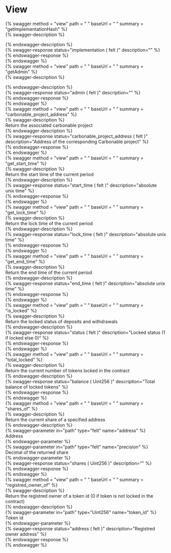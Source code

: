 
View
====
  
{% swagger method = "view" path = " " baseUrl = " " summary = "getImplementationHash" %}  
{% swagger-description %}  
  
{% endswagger-description %}  
{% swagger-response status="implementation ( felt )" description="" %}  
{% endswagger-response %}  
{% endswagger %}  
{% swagger method = "view" path = " " baseUrl = " " summary = "getAdmin" %}  
{% swagger-description %}  
  
{% endswagger-description %}  
{% swagger-response status="admin ( felt )" description="" %}  
{% endswagger-response %}  
{% endswagger %}  
{% swagger method = "view" path = " " baseUrl = " " summary = "carbonable_project_address" %}  
{% swagger-description %}  
Return the associated carbonable project  
{% endswagger-description %}  
{% swagger-response status="carbonable_project_address ( felt )" description="Address of the corresponding Carbonable project" %}  
{% endswagger-response %}  
{% endswagger %}  
{% swagger method = "view" path = " " baseUrl = " " summary = "get_start_time" %}  
{% swagger-description %}  
Return the start time of the current period  
{% endswagger-description %}  
{% swagger-response status="start_time ( felt )" description="absolute unix time" %}  
{% endswagger-response %}  
{% endswagger %}  
{% swagger method = "view" path = " " baseUrl = " " summary = "get_lock_time" %}  
{% swagger-description %}  
Return the lock time of the current period  
{% endswagger-description %}  
{% swagger-response status="lock_time ( felt )" description="absolute unix time" %}  
{% endswagger-response %}  
{% endswagger %}  
{% swagger method = "view" path = " " baseUrl = " " summary = "get_end_time" %}  
{% swagger-description %}  
Return the end time of the current period  
{% endswagger-description %}  
{% swagger-response status="end_time ( felt )" description="absolute unix time" %}  
{% endswagger-response %}  
{% endswagger %}  
{% swagger method = "view" path = " " baseUrl = " " summary = "is_locked" %}  
{% swagger-description %}  
Return the locked status of deposits and withdrawals  
{% endswagger-description %}  
{% swagger-response status="status ( felt )" description="Locked status (1 if locked else 0)" %}  
{% endswagger-response %}  
{% endswagger %}  
{% swagger method = "view" path = " " baseUrl = " " summary = "total_locked" %}  
{% swagger-description %}  
Return the current number of tokens locked in the contract  
{% endswagger-description %}  
{% swagger-response status="balance ( Uint256 )" description="Total balance of locked tokens" %}  
{% endswagger-response %}  
{% endswagger %}  
{% swagger method = "view" path = " " baseUrl = " " summary = "shares_of" %}  
{% swagger-description %}  
Return the current share of a specified address  
{% endswagger-description %}  
{% swagger-parameter in="path" type="felt" name="address" %}  
Address  
{% endswagger-parameter %}  
{% swagger-parameter in="path" type="felt" name="precision" %}  
Decimal of the returned share  
{% endswagger-parameter %}  
{% swagger-response status="shares ( Uint256 )" description="" %}  
{% endswagger-response %}  
{% endswagger %}  
{% swagger method = "view" path = " " baseUrl = " " summary = "registred_owner_of" %}  
{% swagger-description %}  
Return the registred owner of a token id (0 if token is not locked in the contract)  
{% endswagger-description %}  
{% swagger-parameter in="path" type="Uint256" name="token_id" %}  
Token id  
{% endswagger-parameter %}  
{% swagger-response status="address ( felt )" description="Registred owner address" %}  
{% endswagger-response %}  
{% endswagger %}